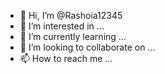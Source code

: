 - 👋 Hi, I’m @Rashoia12345
- 👀 I’m interested in ...
- 🌱 I’m currently learning ...
- 💞️ I’m looking to collaborate on ...
- 📫 How to reach me ...

<!---
Rashoia12345/Rashoia12345 is a ✨ special ✨ repository because its `README.md` (this file) appears on your GitHub profile.
You can click the Preview link to take a look at your changes.
--->
